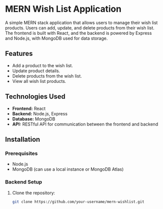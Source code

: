 # MERN Wish List Application

A simple MERN stack application that allows users to manage their wish list products. Users can add, update, and delete products from their wish list. The frontend is built with React, and the backend is powered by Express and Node.js, with MongoDB used for data storage.

## Features

- Add a product to the wish list.
- Update product details.
- Delete products from the wish list.
- View all wish list products.

## Technologies Used

- **Frontend:** React
- **Backend:** Node.js, Express
- **Database:** MongoDB
- **API:** RESTful API for communication between the frontend and backend

## Installation

### Prerequisites

- Node.js
- MongoDB (can use a local instance or MongoDB Atlas)

### Backend Setup

1. Clone the repository:
   ```bash
   git clone https://github.com/your-username/mern-wishlist.git
